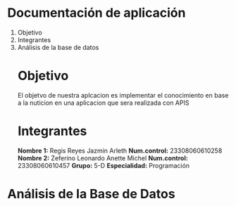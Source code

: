 # Documentación de aplicación
1. Objetivo
2. Integrantes
3. Análisis de la base de datos
   # Objetivo
   El objetvo de nuestra aplcacion es implementar el conocimiento en base a la nuticion en una aplicacion que sera realizada con APIS
   # Integrantes
   **Nombre 1:** Regis Reyes Jazmin Arleth
   **Num.control:** 23308060610258
   **Nombre 2:** Zeferino Leonardo Anette Michel
   **Num.control:** 23308060610457
   **Grupo:** 5-D
   **Especialidad:** Programación
# Análisis de la Base de Datos 
